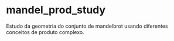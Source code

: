 # mandel_prod_study
Estudo da geometria do conjunto de mandelbrot usando diferentes conceitos de produto complexo.
